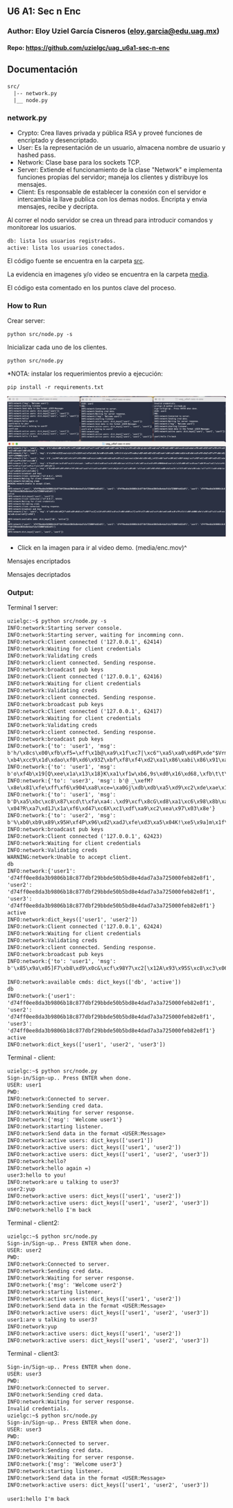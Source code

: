 ## U6 A1: Sec n Enc

### Author: Eloy Uziel García Cisneros (eloy.garcia@edu.uag.mx)
#### Repo: https://github.com/uzielgc/uag_u6a1-sec-n-enc

## Documentación

```
src/
  |-- network.py
  |__ node.py

```

### network.py

* Crypto: Crea llaves privada y pública RSA y proveé funciones de encriptado y desencriptado.
* User:  Es la representación de un usuario, almacena nombre de usuario y hashed pass.
* Network: Clase base para los sockets TCP.
* Server: Extiende el funcionamiento de la clase "Network" e implementa funciones propias del servidor; maneja los clientes y distribuye los mensajes.
* Client: Es responsable de establecer la conexión con el servidor e intercambia la llave publica con los demas nodos. Encripta y envia mensajes, recibe y decripta.

Al correr el nodo servidor se crea un thread para introducir comandos y monitorear los usuarios.

```
db: lista los usuarios registrados.
active: lista los usuarios conectados.
```

El código fuente se encuentra en la carpeta [src](src).

La evidencia en imagenes y/o video se encuentra en la carpeta [media](media).

El código esta comentado en los puntos clave del proceso.

### How to Run

Crear server:
```
python src/node.py -s
```

Inicializar cada uno de los clientes.
```
python src/node.py
```

*NOTA: instalar los requerimientos previo a ejecución:
```
pip install -r requirements.txt
```


[![](media/enc.png)](media/enc.mov "Video Demo")

* Click en la imagen para ir al video demo. (media/enc.mov)^


[](media/enc-001.png)
Mensajes encriptados 

[](media/enc-002.png)
Mensajes decriptados 

### Output:

Terminal 1 server:
```
uzielgc:~$ python src/node.py -s
INFO:network:Starting server console.
INFO:network:Starting server, waiting for incomming conn.
INFO:network:Client connected ('127.0.0.1', 62414)
INFO:network:Waiting for client credentials
INFO:network:Validating creds
INFO:network:client connected. Sending response.
INFO:network:broadcast pub keys
INFO:network:Client connected ('127.0.0.1', 62416)
INFO:network:Waiting for client credentials
INFO:network:Validating creds
INFO:network:client connected. Sending response.
INFO:network:broadcast pub keys
INFO:network:Client connected ('127.0.0.1', 62417)
INFO:network:Waiting for client credentials
INFO:network:Validating creds
INFO:network:client connected. Sending response.
INFO:network:broadcast pub keys
INFO:network:{'to': 'user1', 'msg': b'h/\x8cs\x00\xfb\xf5=\xff\x1b@\xa9\x1f\xc7|\xc6"\xa5\xa0\xd6P\xde"$Vrm=iy\xf6\xd5\x9b!g\xbc\x95\xeb\xe7\xf0\xd1\x08?\xb4\xcc9\x1d\xdao\xf0\xd6\x93Z\xbf\xf8\xf4\xd2\xa1\x86\xabi\x86\x91\xa2'}
INFO:network:{'to': 'user1', 'msg': b'o\xf4b\x19[Q\xee\x1a\x13\x18}K\xa1\xf1w\xb6,9s\xd0\x16\xd68,\xfb\t\t\x1e\xf5\xe0vy\x89\xb6\x83\x92\xd5\xe4|\x84\xe3\xb0x\xd2a\xc8\x8e\xc6\xf6\x9eZ\x97\x7f\x0e\x81\xbfr\x9f%0@Ey\x9f'}
INFO:network:{'to': 'user3', 'msg': b'@ _\xefM?\x8e\x81\xfe\xff\xf6\x904\xa8\xce=\xa0Gj\xdb\xdb\xa5\xd9\xc2\xde\xae\x16w\x8e\x9b\x02_\xf2G\xd0/\xaf\xc0R\xb1\x86f\xbdgL\xcf\xf07\xb1\x85\x0f\xd9\x91\xda)\x87\xaa*9\x146f\xea\x00'}
INFO:network:{'to': 'user1', 'msg': b'D\xa5\xbc\xc8\x87\xcd\t\xfa\xa4:.\xd9\xcf\x8cG\xd8\xa1\xc6\x98\x8b\xac\x12S\xcf\x9c\x01\xcd\xe8\x99\x90N8#mn&\xae\x1c\x18\x00\x81\xc0\xae?\x04?R\xa7\xd1J\x1a\xf6\xd47\xc6X\xc1\xdf\xa9\xc2\xea\x97\x03\x8e'}
INFO:network:{'to': 'user2', 'msg': b'%\xb0\xb9\x89\x95H\xf4P\x96\xd2\xadJ\xfe\xd3\xa5\x04K!\xe5\x9a]m\x1f\xd2\xd0\x02.\x13\xdc\x84\x98\x95A\xa0&\xbd\xa7Hi\xf3f#\x0f\xba\x9b\xda:\xff\xf4\\\xd6\xb8p\xc8\xd2\xd8}Rk\xdfo\xb3\x0e['}
INFO:network:broadcast pub keys
INFO:network:Client connected ('127.0.0.1', 62423)
INFO:network:Waiting for client credentials
INFO:network:Validating creds
WARNING:network:Unable to accept client.
db
INFO:network:{'user1': 'd74ff0ee8da3b9806b18c877dbf29bbde50b5bd8e4dad7a3a725000feb82e8f1', 'user2': 'd74ff0ee8da3b9806b18c877dbf29bbde50b5bd8e4dad7a3a725000feb82e8f1', 'user3': 'd74ff0ee8da3b9806b18c877dbf29bbde50b5bd8e4dad7a3a725000feb82e8f1'}
active
INFO:network:dict_keys(['user1', 'user2'])
INFO:network:Client connected ('127.0.0.1', 62424)
INFO:network:Waiting for client credentials
INFO:network:Validating creds
INFO:network:client connected. Sending response.
INFO:network:broadcast pub keys
INFO:network:{'to': 'user1', 'msg': b'\x85\x9a\x05]F7\xb8\xd9\x0c&\xcf\x98Y7\xc2[\x12A\x93\x95S\xc8\xc3\x06\xb6%\xc7{\xe7b\xf2\x0b\xe2\xc4\x8e\xe6\xe0\xc0\xf9\xfa\t\x80\xb80&\x9e!s\x95\xd7\x11\xc0\xacdq\xdb~q\xac\xbf[}\x958'}

INFO:network:available cmds: dict_keys(['db', 'active'])
db
INFO:network:{'user1': 'd74ff0ee8da3b9806b18c877dbf29bbde50b5bd8e4dad7a3a725000feb82e8f1', 'user2': 'd74ff0ee8da3b9806b18c877dbf29bbde50b5bd8e4dad7a3a725000feb82e8f1', 'user3': 'd74ff0ee8da3b9806b18c877dbf29bbde50b5bd8e4dad7a3a725000feb82e8f1'}
active
INFO:network:dict_keys(['user1', 'user2', 'user3'])
```

Terminal - client:
```
uzielgc:~$ python src/node.py
Sign-in/Sign-up.. Press ENTER when done.
USER: user1
PWD: 
INFO:network:Connected to server.
INFO:network:Sending cred data.
INFO:network:Waiting for server response.
INFO:network:{'msg': 'Welcome user1'}
INFO:network:starting listener.
INFO:network:Send data in the format <USER:Message>
INFO:network:active users: dict_keys(['user1'])
INFO:network:active users: dict_keys(['user1', 'user2'])
INFO:network:active users: dict_keys(['user1', 'user2', 'user3'])
INFO:network:hello?
INFO:network:hello again =)
user3:hello to you!
INFO:network:are u talking to user3?
user2:yup
INFO:network:active users: dict_keys(['user1', 'user2'])
INFO:network:active users: dict_keys(['user1', 'user2', 'user3'])
INFO:network:hello I'm back
```

Terminal - client2:
```
uzielgc:~$ python src/node.py
Sign-in/Sign-up.. Press ENTER when done.
USER: user2
PWD: 
INFO:network:Connected to server.
INFO:network:Sending cred data.
INFO:network:Waiting for server response.
INFO:network:{'msg': 'Welcome user2'}
INFO:network:starting listener.
INFO:network:active users: dict_keys(['user1', 'user2'])
INFO:network:Send data in the format <USER:Message>
INFO:network:active users: dict_keys(['user1', 'user2', 'user3'])
user1:are u talking to user3?
INFO:network:yup
INFO:network:active users: dict_keys(['user1', 'user2'])
INFO:network:active users: dict_keys(['user1', 'user2', 'user3'])
```

Terminal - client3:
```
Sign-in/Sign-up.. Press ENTER when done.
USER: user3
PWD: 
INFO:network:Connected to server.
INFO:network:Sending cred data.
INFO:network:Waiting for server response.
Invalid credentials.
uzielgc:~$ python src/node.py
Sign-in/Sign-up.. Press ENTER when done.
USER: user3
PWD: 
INFO:network:Connected to server.
INFO:network:Sending cred data.
INFO:network:Waiting for server response.
INFO:network:{'msg': 'Welcome user3'}
INFO:network:starting listener.
INFO:network:Send data in the format <USER:Message>
INFO:network:active users: dict_keys(['user1', 'user2', 'user3'])

user1:hello I'm back
```